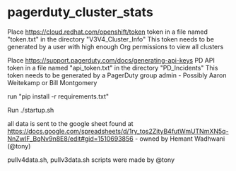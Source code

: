 # pagerduty_cluster_stats

Place https://cloud.redhat.com/openshift/token token in a file named "token.txt" in the directory "V3V4_Cluster_Info"
  This token needs to be generated by a user with high enough Org permissions to view all clusters

Place https://support.pagerduty.com/docs/generating-api-keys PD API token in a file named "api_token.txt" in the directory "PD_Incidents"
  This token needs to be generated by a PagerDuty group admin - Possibly Aaron Weitekamp or Bill Montgomery

run "pip install -r requirements.txt"

Run ./startup.sh


all data is sent to the google sheet found at https://docs.google.com/spreadsheets/d/1ry_tos2ZityB4futWmUTNmXN5q-NnZwIF_BqNv9n8E8/edit#gid=1510693856 - owned by Hemant Wadhwani (@tony) 

pullv4data.sh, pullv3data.sh scripts were made by @tony
